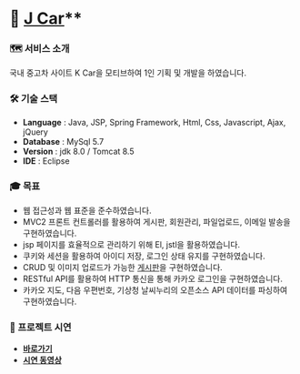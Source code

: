 # 🔗 [J Car](http://tieotdsf1324.cafe24.com/port/car.do)**
 
### 🗺 서비스 소개
국내 중고차 사이트 K Car을 모티브하여 1인 기획 및 개발을 하였습니다.


### 🛠 기술 스택
* **Language** : Java, JSP, Spring Framework, Html, Css, Javascript, Ajax, jQuery 
* **Database** : MySql 5.7
* **Version**  : jdk 8.0 / Tomcat 8.5
* **IDE**      : Eclipse


### 🎓 목표
* 웹 접근성과 웹 표준을 준수하였습니다.
* MVC2 프론트 컨트롤러를 활용하여 게시판, 회원관리, 파일업로드, 이메일 발송을 구현하였습니다.
* jsp 페이지를 효율적으로 관리하기 위해 El, jstl을 활용하였습니다.
* 쿠키와 세션을 활용하여 아이디 저장, 로그인 상태 유지를 구현하였습니다.
* CRUD 및 이미지 업로드가 가능한 [게시판](https://github.com/Frankle97/spring-board)을 구현하였습니다.
* RESTful API를 활용하여 HTTP 통신을 통해 카카오 로그인을 구현하였습니다.
* 카카오 지도, 다음 우편번호, 기상청 날씨누리의 오픈소스 API 데이터를 파싱하여 구현하였습니다. 


### 🐛 프로젝트 시연 
* **[바로가기](http://tieotdsf1324.cafe24.com/port/car.do)**
* **[시연 동영상](https://youtu.be/PxTwLjiz0oc)**

 
